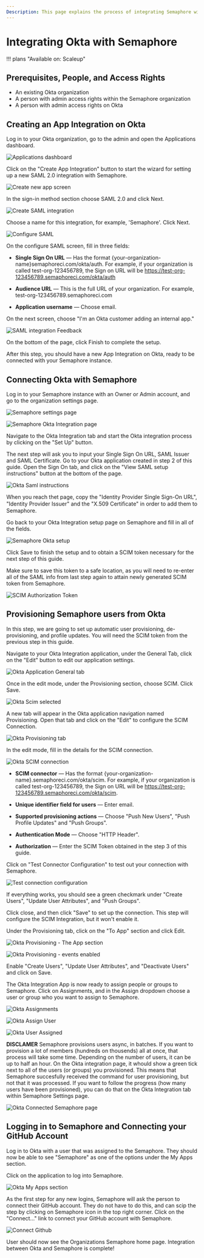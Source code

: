 ```yaml
---
Description: This page explains the process of integrating Semaphore with Okta step by step
---
```


# Integrating Okta with Semaphore

!!! plans "Available on: <span class="plans-box">Scaleup</span>"

## Prerequisites, People, and Access Rights

- An existing Okta organization
- A person with admin access rights within the Semaphore organization
- A person with admin access rights on Okta

## Creating an App Integration on Okta

Log in to your Okta organization, go to the admin and open the Applications dashboard.

![Applications dashboard](resources/image1.png)

Click on the "Create App Integration" button to start the wizard for setting up a new SAML
2.0 integration with Semaphore.

![Create new app screen](resources/image2.png)

In the sign-in method section choose SAML 2.0 and click Next.

![Create SAML integration](resources/image3.png)

Choose a name for this integration, for example, 'Semaphore'. Click Next.

![Configure SAML](resources/image4.png) 

On the configure SAML screen, fill in three fields:

- **Single Sign On URL** — Has the format {your-organization-name}semaphoreci.com/okta/auth. 
For  example, if your organization is called test-org-123456789, the Sign on URL will be https://test-org-123456789.semaphoreci.com/okta/auth

- **Audience URL** — This is the full URL of your organization. For example, test-org-123456789.semaphoreci.com

- **Application username** — Choose email.

On the next screen, choose "I'm an Okta customer adding an internal app."

![SAML integration Feedback](resources/image5.png)

On the bottom of the page, click Finish to complete the setup.

After this step, you should have a new App Integration on Okta, ready to be connected with your Semaphore instance.

## Connecting Okta with Semaphore

Log in to your Semaphore instance with an Owner or Admin account, and go to the organization settings page.

![Semaphore settings page](resources/image6.png) 

![Semaphore Okta Integration page](resources/image23.png) 

Navigate to the Okta Integration tab and start the Okta integration process by clicking on the "Set Up" button.

The next step will ask you to input your Single Sign On URL, SAML Issuer and SAML Certificate.
Go to your Okta application created in step 2 of this guide. Open the Sign On tab,
and click on the "View SAML setup instructions" button at the bottom of the page.

![Okta Saml instructions](resources/image7.png)

When you reach thet page, copy the "Identity Provider Single Sign-On URL",
"Identity Provider Issuer" and the "X.509 Certiﬁcate" in order to add them to Semaphore.

Go back to your Okta Integration setup page on Semaphore and fill in all of the fields.

![Semaphore Okta setup](resources/image8.png) 

Click Save to finish the setup and to obtain a SCIM token necessary for the next step of this guide.

Make sure to save this token to a safe location, as you will need to re-enter all of the SAML info from last step again
to attain newly generated SCIM token from Semaphore.

![SCIM Authorization Token](resources/image9.png) 

## Provisioning Semaphore users from Okta

In this step, we are going to set up automatic user provisioning, de-provisioning, 
and profile updates. You will need the SCIM token from the previous step in this guide.

Navigate to your Okta Integration application, under the General Tab, click on the 
"Edit" button to edit our application settings.

![Okta Application General tab](resources/image10.png)

Once in the edit mode, under the Provisioning section, choose SCIM. Click Save.

![Okta Scim selected](resources/image11.png)

A new tab will appear in the Okta application navigation named Provisioning. Open 
that tab and click on the "Edit" to configure the SCIM Connection.

![Okta Provisioning tab](resources/image12.png)

In the edit mode, fill in the details for the SCIM connection.

![Okta SCIM connection](resources/image13.png)

- **SCIM connector** — Has the format {your-organization-name}.semaphoreci.com/okta/scim.
For example, if your organization is called test-org-123456789, the Sign on URL will be 
https://test-org-123456789.semaphoreci.com/okta/scim.

- **Unique identifier field for users** — Enter email.

- **Supported provisioning actions** — Choose "Push New Users", "Push Profile Updates" and "Push Groups".

- **Authentication Mode** — Choose "HTTP Header".

- **Authorization** — Enter the SCIM Token obtained in the step 3 of this guide.

Click on "Test Connector Configuration" to test out your connection with Semaphore.

![Test connection configuration](resources/image14.png)

If everything works, you should see a green checkmark under "Create Users", "Update User Attributes", and "Push Groups".

Click close, and then click "Save" to set up the connection.
This step will configure the SCIM Integration, but it won't enable it.

Under the Provisioning tab, click on the "To App" section and click Edit.

![Okta Provisioning - The App section](resources/image15.png)

![Okta Provisioning - events enabled](resources/image16.png)


Enable "Create Users", "Update User Attributes", and "Deactivate Users" and click on Save.

The Okta Integration App is now ready to assign people or groups to Semaphore. 
Click on Assignments, and in the Assign dropdown choose a user or group who you want to assign to Semaphore.

![Okta Assignments](resources/image17.png)

![Okta Assign User](resources/image18.png)

![Okta User Assigned](resources/image19.png)

**DISCLAMER** Semaphore provisions users async, in batches. If you want to provision a lot of members 
(hundreds on thousends) all at once, that process will take some time. Depending on the number of users,
it can be up to half an hour. On the Okta integration page, it whould show a green tick next to all of
the users (or groups) you provisioned. This means that Semaphore succesfully received the command for
user provisioning, but not that it was processed. If you want to follow the progress (how many users
have been provisioned), you can do that on the Okta Integration tab within Semaphore Settings page.

![Okta Connected Semaphore page](resources/image20.png) 

## Logging in to Semaphore and Connecting your GitHub Account

Log in to Okta with a user that was assigned to the Semaphore. They should now be able to see 
"Semaphore" as one of the options under the My Apps section.

Click on the application to log into Semaphore.

![Okta My Apps section](resources/image21.png)

As the first step for any new logins, Semaphore will ask the person to connect their GitHub account.
They do not have to do this, and can scip the step by clicking on Semaphore icon in the top right corner.
Click on the "Connect…" link to connect your GitHub account with Semaphore.

![Connect Github](resources/image22.png)

User should now see the Organizations Semaphore home page. Integration between Okta and Semaphore is complete!

